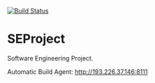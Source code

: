 [![Build Status](https://travis-ci.com/Totolin/SEProject.svg?token=rnNdxq4rHxKYHF1p6qn5&branch=master)](https://travis-ci.com/Totolin/SEProject)

# SEProject
Software Engineering Project.

Automatic Build Agent:
http://193.226.37.146:8111
